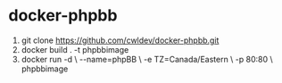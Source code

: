 # docker-phpbb

1. git clone https://github.com/cwldev/docker-phpbb.git
2. docker build . -t phpbbimage
3. docker run -d \\
  --name=phpBB \\
  -e TZ=Canada/Eastern \\
  -p 80:80 \\
  phpbbimage
